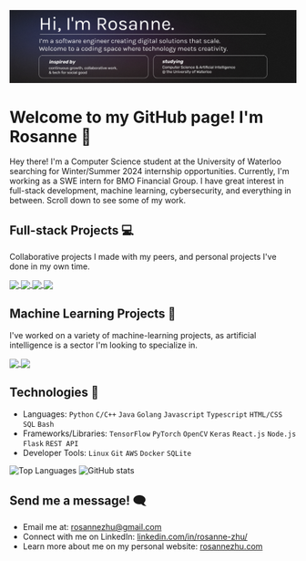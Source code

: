 [![website](display.svg "website")](https://rosannezhu.com)
# Welcome to my GitHub page! I'm Rosanne 👋
Hey there! I'm a Computer Science student at the University of Waterloo searching for Winter/Summer 2024 internship opportunities. Currently, I'm working as a SWE intern for BMO Financial Group.
I have great interest in full-stack development, machine learning, cybersecurity, and everything in between. Scroll down to see some of my work.

## Full-stack Projects 💻
Collaborative projects I made with my peers, and personal projects I've done in my own time.
<br/>
  <p>
    <a href="https://github.com/roskzhu/CareCompanion">
      <img align="center" src="https://github-readme-stats.vercel.app/api/pin/?username=roskzhu&repo=CareCompanion&theme=tokyonight"/>
    </a>    
    <a href="https://github.com/roskzhu/iSpy-V2">
      <img align="center" src="https://github-readme-stats.vercel.app/api/pin/?username=roskzhu&repo=iSpy-V2&theme=tokyonight"/>
    </a>
    <a href="https://github.com/roskzhu/CollaboraCart">
      <img align="center" src="https://github-readme-stats.vercel.app/api/pin/?username=roskzhu&repo=CollaboraCart&theme=tokyonight"/>
    </a>
    <a href="https://github.com/roskzhu/FridgeSmart">
      <img align="center" src="https://github-readme-stats.vercel.app/api/pin/?username=roskzhu&repo=FridgeSmart&theme=tokyonight"/>
    </a>
  </p>

</details>

## Machine Learning Projects 🧠
I've worked on a variety of machine-learning projects, as artificial intelligence is a sector I'm looking to specialize in. 
<br/>
  <p>
    <a href="https://github.com/roskzhu/AutonomyBootcamp">
      <img align="center" src="https://github-readme-stats-git-masterrstaa-rickstaa.vercel.app/api/pin/?username=roskzhu&repo=AutonomyBootcamp&theme=tokyonight&show_owner=true"/>
    </a>
      <a href="https://github.com/roskzhu/IntactChallenge">
      <img align="center" src="https://github-readme-stats-git-masterrstaa-rickstaa.vercel.app/api/pin/?username=roskzhu&repo=IntactChallenge&theme=tokyonight&show_owner=true"/>
    </a>
  </p>

</details>

## Technologies 🔧
* Languages: `Python` `C/C++` `Java` `Golang` `Javascript` `Typescript`  `HTML/CSS` `SQL`  `Bash`  
* Frameworks/Libraries: `TensorFlow` `PyTorch` `OpenCV` `Keras` `React.js` `Node.js` `Flask` `REST API`
* Developer Tools: `Linux` `Git` `AWS` `Docker` `SQLite`

![Top Languages](https://github-readme-stats.vercel.app/api/top-langs/?username=roskzhu)
![GitHub stats](https://github-readme-stats.vercel.app/api?username=roskzhu&show_icons=true&theme=tokyonight&count_private=true)

## Send me a message! 🗨️
* Email me at: rosannezhu@gmail.com
* Connect with me on LinkedIn: [linkedin.com/in/rosanne-zhu/](https://www.linkedin.com/in/rosanne-zhu/)
* Learn more about me on my personal website: [rosannezhu.com](https://rosannezhu.com/)
